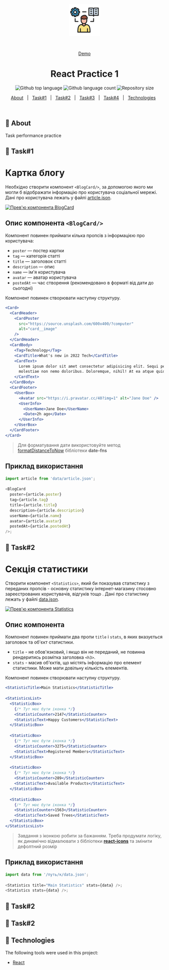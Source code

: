 <div align="center" id="top"> 
  <img src="./src/icons/learning.png" alt="React Practice 1" width="100"/>

&#xa0;

<a href="https://maryna-korbet.github.io/react-practice-1">Demo</a>

</div>

<h1 align="center">React Practice 1</h1>

<p align="center">
  <img alt="Github top language" src="https://img.shields.io/github/languages/top/Maryna-Korbet/react-practice-1?color=FF8C00">

  <img alt="Github language count" src="https://img.shields.io/github/languages/count/Maryna-Korbet/react-practice-1?color=FF8C00">

  <img alt="Repository size" src="https://img.shields.io/github/repo-size/Maryna-Korbet/react-practice-1?color=FF8C00">
</p>

<p align="center">
  <a href="#dart-about">About</a> &#xa0; | &#xa0; 
  <a href="#closed_book">Task#1</a> &#xa0; | &#xa0;
  <a href="#orange_book">Task#2</a> &#xa0; | &#xa0;
  <a href="#green_book">Task#3</a> &#xa0; | &#xa0;
  <a href="#blue_book">Task#4</a> &#xa0; | &#xa0;
  <a href="#rocket-technologies">Technologies</a> &#xa0; 
</p>

<br>

## :dart: About

Task performance practice

## :closed_book: Task#1

# Картка блогу

Необхідно створити компонент `<BlogCard/>`, за допомогою якого ми могли б
відображати інформацію про користувача соціальної мережі. Дані про користувача
лежать у файлі [article.json](./src/data/article.json).

[![Прев'ю компонента BlogCard](https://i.gyazo.com/5ce54e49016220bcde9209b893eb5e62.jpg)](https://gyazo.com/5ce54e49016220bcde9209b893eb5e62)

## Опис компонента `<BlogCard/>`

Компонент повинен приймати кілька пропсів з інформацією про користувача:

- `poster` — постер картки
- `tag` — категорія статті
- `title` — заголовок статті
- `description` — опис
- `name` — ім'я користувача
- `avatar` — аватар користувача
- `postedAt` — час створення (рекомендовано в форматі від дати до сьогодні)

Компонент повинен створювати наступну структуру.

```jsx
<Card>
  <CardHeader>
    <CardPoster
      src="https://source.unsplash.com/600x400/?computer"
      alt="card__image"
    />
  </CardHeader>
  <CardBody>
    <Tag>Technology</Tag>
    <CardTitle>What's new in 2022 Tech</CardTitle>
    <CardText>
      Lorem ipsum dolor sit amet consectetur adipisicing elit. Sequi perferendis
      molestiae non nemo doloribus. Doloremque, nihil! At ea atque quidem!
    </CardText>
  </CardBody>
  <CardFooter>
    <UserBox>
      <Avatar src="https://i.pravatar.cc/40?img=1" alt="Jane Doe" />
      <UserInfo>
        <UserName>Jane Doe</UserName>
        <Date>2h ago</Date>
      </UserInfo>
    </UserBox>
  </CardFooter>
</Card>
```

> Для форматування дати використовуйте метод
> [formatDistanceToNow](https://date-fns.org/v2.28.0/docs/formatDistanceToNow)
> бібліотеки **date-fns**

## Приклад використання

```js
import article from 'data/article.json';

<BlogCard
  poster={article.poster}
  tag={article.tag}
  title={article.title}
  description={article.description}
  userName={article.name}
  avatar={article.avatar}
  postedAt={article.postedAt}
/>;
```

## :orange_book: Task#2

# Секція статистики

Створити компонент `<Statistics>`, який би показував статистику з переданих
пропсів - основну статистику інтернет-магазину стосовно зареєстрованих
користувачів, відгуків тощо . Дані про статистику лежать у файлі
[data.json](./src/data/data.json).

[![Прев'ю компонента Statistics](https://i.gyazo.com/a75d617620bdb0805e19d5a394699dea.png)](https://gyazo.com/a75d617620bdb0805e19d5a394699dea)

## Опис компонента

Компонент повинен приймати два пропи `title` і `stats`, в яких вказується
заголовок та об'єкт статистики.

- `title` - не обов'язковий, і якщо він не переданий, не повинна рендеритись
  розмітка заголовка `<h3>`.
- `stats` - масив об'єктів, що містять інформацію про елемент статистики. Може
  мати довільну кількість елементів.

Компонент повинен створювати наступну структуру.

```jsx
<StatisticTitle>Main Statistics</StatisticTitle>

<StatisticsList>
  <StatisticBox>
    {/* Тут має бути іконка */}
    <StatisticCounter>2147</StatisticCounter>
    <StatisticText>Happy Customers</StatisticText>
  </StatisticBox>

  <StatisticBox>
    {/* Тут має бути іконка */}
    <StatisticCounter>3275</StatisticCounter>
    <StatisticText>Registered Members</StatisticText>
  </StatisticBox>

  <StatisticBox>
    {/* Тут має бути іконка */}
    <StatisticCounter>289</StatisticCounter>
    <StatisticText>Available Products</StatisticText>
  </StatisticBox>

  <StatisticBox>
    {/* Тут має бути іконка */}
    <StatisticCounter>1563</StatisticCounter>
    <StatisticText>Saved Trees</StatisticText>
  </StatisticBox>
</StatisticsList>
```

> Завдання з іконкою робити за бажанням. Треба продумати логіку, як динамічно
> відмалювати з бібліотеки
> [**react-icons**](https://github.com/react-icons/react-icons) та змінити
> дефолтний розмір

## Приклад використання

```js
import data from '/путь/к/data.json';

<Statistics title="Main Statistics" stats={data} />;
<Statistics stats={data} />;
```

## :green_book: Task#2

## :blue_book: Task#2

## :rocket: Technologies

The following tools were used in this project:

- [React](https://pt-br.reactjs.org/)
